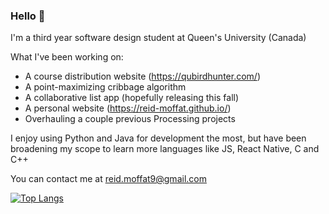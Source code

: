 ### Hello 👋

I'm a third year software design student at Queen's University (Canada)

What I've been working on:
* A course distribution website (https://qubirdhunter.com/)
* A point-maximizing cribbage algorithm
* A collaborative list app (hopefully releasing this fall)
* A personal website (https://reid-moffat.github.io/)
* Overhauling a couple previous Processing projects

I enjoy using Python and Java for development the most, but have been broadening my scope to learn more languages like JS, React Native, C and C++

You can contact me at reid.moffat9@gmail.com

[![Top Langs](https://github-readme-stats.vercel.app/api/top-langs/?username=reid-moffat&layout=compact)](https://github.com/anuraghazra/github-readme-stats)

<!--
**reid-moffat/reid-moffat** is a ✨ _special_ ✨ repository because its `README.md` (this file) appears on your GitHub profile.

Here are some ideas to get you started:

- 🔭 I’m currently working on ...
- 🌱 I’m currently learning ...
- 👯 I’m looking to collaborate on ...
- 🤔 I’m looking for help with ...
- 💬 Ask me about ...
- 📫 How to reach me: ...
- 😄 Pronouns: ...
- ⚡ Fun fact: ...
-->
